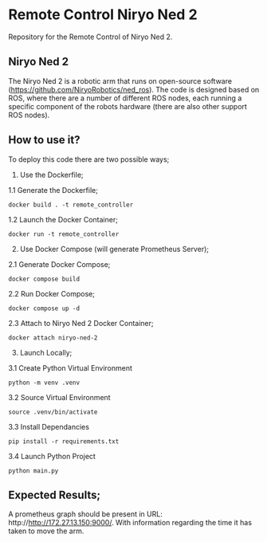 # Remote Control Niryo Ned 2

Repository for the Remote Control of Niryo Ned 2. 

## Niryo Ned 2

The Niryo Ned 2 is a robotic arm that runs on open-source software (https://github.com/NiryoRobotics/ned_ros). The code is designed based on ROS, where there are a number of different ROS nodes, each running a specific component of the robots hardware (there are also other support ROS nodes).

## How to use it?

To deploy this code there are two possible ways;

1. Use the Dockerfile;

1.1 Generate the Dockerfile;

```docker build . -t remote_controller```

1.2 Launch the Docker Container;

```docker run -t remote_controller```

2. Use Docker Compose (will generate Prometheus Server);

2.1 Generate Docker Compose;

```docker compose build```

2.2 Run Docker Compose;

```docker compose up -d```

2.3 Attach to Niryo Ned 2 Docker Container;

```docker attach niryo-ned-2```


3. Launch Locally;

3.1 Create Python Virtual Environment

```python -m venv .venv```

3.2 Source Virtual Environment

```source .venv/bin/activate```

3.3 Install Dependancies

```pip install -r requirements.txt```

3.4 Launch Python Project

```python main.py```

## Expected Results;

A prometheus graph should be present in URL: http://http://172.27.13.150:9000/. With information regarding the time it has taken to move the arm.

